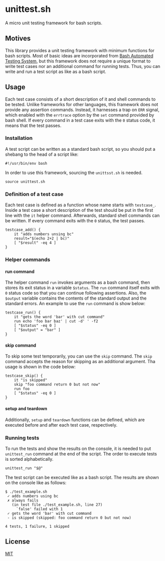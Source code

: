 # unittest.sh

A micro unit testing framework for bash scripts.

## Motives

This library provides a unit testing framework with minimum functions
for bash scripts. Most of basic ideas are incorporated from [Bash
Automated Testing System](https://github.com/sstephenson/bats), but
this framework does not require a unique format to write test cases
nor an additional command for running tests. Thus, you can write and
run a test script as like as a bash script.

## Usage

Each test case consists of a short description of it and shell
commands to be tested. Unlike frameworks for other languages, this
framework does not provide any assertion commands. Instead, it
harnesses a trap on `ERR` signal, which enabled with the `errtrace`
option by the `set` command provided by bash shell. If every command
in a test case exits with the `0` status code, it means that the test
passes.

### Installation

A test script can be written as a standard bash script, so you should
put a shebang to the head of a script like:

``` shell
#!/usr/bin/env bash
```

In order to use this framework, sourcing the `unittsst.sh` is needed.

``` shell
source unittest.sh
```

### Definition of a test case

Each test case is defined as a function whose name starts with
`testcase_`. Inside a test case a short description of the test should
be put in the first line with the `it` helper command. Afterwards,
standard shell commands can be written. If every command exits with
the `0` status, the test passes.

``` shell
testcase_add() {
    it "adds numbers unsing bc"
    result="$(echo 2+2 | bc)"
    [ "$result" -eq 4 ]
}
```

### Helper commands

#### run command
The helper command `run` invokes arguments as a bash command, then
stores its exit status in a variable `$status`. The `run` command
itself exits with `0` status code so that you can continue following
assertions. Also, the `$output` variable contains the contents of the
standard output and the standard errors. An example to use the `run`
command is show below:

``` shell
testcase_run() {
    it "gets the word 'bar' with cut command"
    run echo 'foo bar baz' | cut -d' ' -f2
    [ "$status" -eq 0 ]
    [ "$output" = "bar" ]
}
```

#### skip command

To skip some test temporarily, you can use the `skip` command. The
`skip` command accepts the reason for skipping as an additional
argument. Tha usage is shown in the code below:

``` shell
testcase_skip() {
    it "is skipped"
    skip "foo command return 0 but not now"
    run foo
    [ "$status" -eq 0 ]
}
```

#### setup and teardown

Additionally, `setup` and `teardown` functions can be defined, which
are executed before and after each test case, respectively.

### Running tests

To run the tests and show the results on the console, it is needed to
put `unittest_run` command at the end of the script. The order to
execute tests is sorted alphabetically.

``` shell
unittest_run "$@"
```

The test script can be executed like as a bash script. The results are
shown on the console like as follows:

```
$ ./test_example.sh
 ✓ adds numbers using bc
 ✗ always fails
   (in test file ./test_example.sh, line 27)
     `false' failed with 1
 ✓ gets the word 'bar' with cut command
 - is skipped (skipped: foo command return 0 but not now)

4 tests, 1 failure, 1 skipped
```

## License

[MIT](https://choosealicense.com/licenses/mit/)
